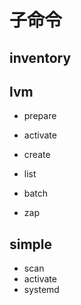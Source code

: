 # 子命令

## inventory

## lvm

* prepare
* activate
* create
* list

* batch
* zap

## simple

* scan
* activate
* systemd